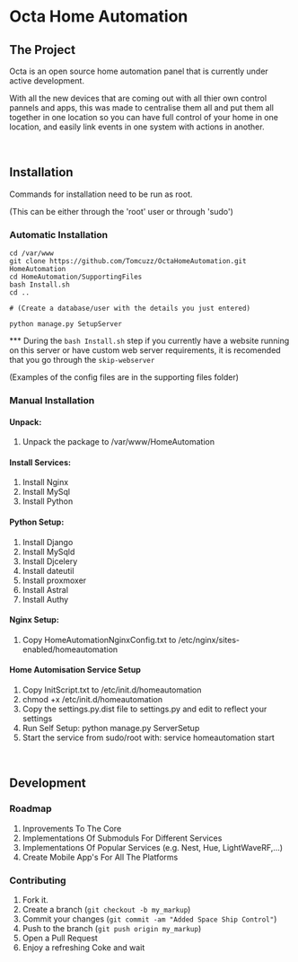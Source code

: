 # Octa Home Automation

## The Project

Octa is an open source home automation panel that is currently under active development.

With all the new devices that are coming out with all thier own control pannels and apps, this was made to centralise them all and put them all together in one location so you can have full control of your home in one location, and easily link events in one system with actions in another.

<br/>

## Installation
Commands for installation need to be run as root.

(This can be either through the 'root' user or through 'sudo')
### Automatic Installation
```
cd /var/www
git clone https://github.com/Tomcuzz/OctaHomeAutomation.git HomeAutomation
cd HomeAutomation/SupportingFiles
bash Install.sh
cd ..

# (Create a database/user with the details you just entered)

python manage.py SetupServer
```
*** During the `bash Install.sh` step if you currently have a website running on this server or have custom web server requirements, it is recomended that you go through the `skip-webserver`

(Examples of the config files are in the supporting files folder)

### Manual Installation
#### Unpack:
1. Unpack the package to /var/www/HomeAutomation

#### Install Services:
1. Install Nginx
2. Install MySql
3. Install Python

#### Python Setup:
1. Install Django
2. Install MySqld
3. Install Djcelery
4. Install dateutil
5. Install proxmoxer
6. Install Astral
7. Install Authy

#### Nginx Setup:
1. Copy HomeAutomationNginxConfig.txt to /etc/nginx/sites-enabled/homeautomation

#### Home Automisation Service Setup
1. Copy InitScript.txt to /etc/init.d/homeautomation
2. chmod +x /etc/init.d/homeautomation
3. Copy the settings.py.dist file to settings.py and edit to reflect your settings
3. Run Self Setup: python manage.py ServerSetup
3. Start the service from sudo/root with: service homeautomation start

<br/>

## Development
### Roadmap
1. Inprovements To The Core
2. Implementations Of Submoduls For Different Services
3. Implementations Of Popular Services (e.g. Nest, Hue, LightWaveRF,...)
4. Create Mobile App's For All The Platforms

### Contributing
1. Fork it.
2. Create a branch (`git checkout -b my_markup`)
3. Commit your changes (`git commit -am "Added Space Ship Control"`)
4. Push to the branch (`git push origin my_markup`)
5. Open a Pull Request
6. Enjoy a refreshing Coke and wait